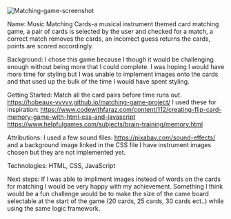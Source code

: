 ![Matching-game-screenshot](https://github.com/HoBeauX-VvVvV/matching-game-project/assets/166092446/d0ea78e2-78b0-4c03-9f9c-ddd914e9f4e0)

Name: Music Matching Cards-a musical instrument themed card matching game, a pair of cards is selected by the user and checked for a match, 
a correct match removes the cards, an incorrect guess returns the cards, points are scored accordingly.

Background: I chose this game because I though it would be challenging enough without being more that I could complete. 
I was hoping I would have more time for styling but I was unable to implement 
images onto the cards and that used up the bulk of the time I would have spent styling.

Getting Started: Match all the card pairs before time runs out.
https://hobeaux-vvvvv.github.io/matching-game-project/
I used these for inspiration:
https://www.codewithfaraz.com/content/112/creating-flip-card-memory-game-with-html-css-and-javascript
https://www.helpfulgames.com/subjects/brain-training/memory.html

Attributions:
I used a few sound files: https://pixabay.com/sound-effects/
and a background image linked in the CSS file
I have instrument images chosen but they are not implemented yet.

Technologies: HTML, CSS, JavaScript

Next steps: If I was able to impliment images instead of words on the cards for matching I would be very happy with my achievement. 
Something I think would be a fun challenge would be to make the size of the came board selectable 
at the start of the game (20 cards, 25 cards, 30 cards ect..) while using the same logic framework.
